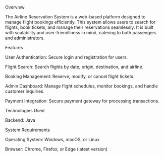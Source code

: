 Overview

The Airline Reservation System is a web-based platform designed to manage flight bookings efficiently. This system allows users to search for flights, book tickets, and manage their reservations seamlessly. It is built with scalability and user-friendliness in mind, catering to both passengers and administrators.

Features

User Authentication: Secure login and registration for users.

Flight Search: Search flights by date, origin, destination, and airline.

Booking Management: Reserve, modify, or cancel flight tickets.

Admin Dashboard: Manage flight schedules, monitor bookings, and handle customer inquiries.

Payment Integration: Secure payment gateway for processing transactions.


Technologies Used

Backend: Java

System Requirements

Operating System: Windows, macOS, or Linux

Browser: Chrome, Firefox, or Edge (latest version)
